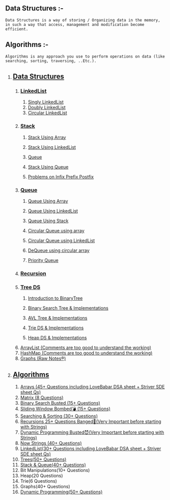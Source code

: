 ## **Data Structures :-**

 ``Data Structures is a way of storing / Organizing data in the memory, in such a way that access, management and modification become efficient.``

## **Algorithms :-**

``Algorithms is any approach you use to perform operations on data (like searching, sorting, traversing, ..Etc.).``


1. ## [**Data Structures**](./01.%20DataStructures)
	 1. ### [**LinkedList**](./01.%20DataStructures/01.%20LinkList)
	 	1.  [Singly LinkedList](./01.%20DataStructures/01.%20LinkList/1.%20Singly-LinkList)
	 	1.  [Doubly LinkedList](./01.%20DataStructures/01.%20LinkList/2.%20Doubly-LinkList)
	 	1.  [Circular LinkedList](./01.%20DataStructures/01.%20LinkList/3.%20Circular-LinkList)
	1. ### [Stack](./01.%20DataStructures/02.%20Stack)
		1.  [Stack Using Array](./01.%20DataStructures/02.%20Stack/Basic%20Operation/1.%20Stack%20using%20Array)
	 	1.  [Stack Using LinkedList](./01.%20DataStructures/02.%20Stack/Basic%20Operation/2.%20Stack%20using%20LinkList)
	 	1.  [Queue](./01.%20DataStructures/03.%20Queue/Basic%20Operations)

	 	1.  [Stack Using Queue](./01.%20DataStructures/02.%20Stack/Basic%20Operation/3.%20Stack%20using%20Queue)
	 	1.  [Problems on Infix Prefix Postfix](./01.%20DataStructures/02.%20Stack/Infix%20Prefix%20Postfix)
	1. ### [**Queue**](./01.%20DataStructures/03.%20Queue/Basic%20Operations)
		1.  [Queue Using Array](./01.%20DataStructures/03.%20Queue/Basic%20Operations/01.%20Queue%20using%20array)
	 	1.  [Queue Using LinkedList](./01.%20DataStructures/03.%20Queue/Basic%20Operations/02.%20Queue%20using%20linklist)
	 	1.  [Queue Using Stack](./01.%20DataStructures/03.%20Queue/Basic%20Operations/03.%20Queue%20using%20stacks)

	 	1.  [Circular Queue using array](./01.%20DataStructures/03.%20Queue/Basic%20Operations/04.%20Circular%20Queue%20using%20array)
	 	1.  [Circular Queue using LinkedList](./01.%20DataStructures/03.%20Queue/Basic%20Operations/05.%20Circular%20Queue%20using%20linklist)	 	 
	 	1.  [DeQueue using circular array](./01.%20DataStructures/03.%20Queue/Basic%20Operations/06.%20Dequeue%20using%20circular%20array)
	 	1.  [Priority Queue](./01.%20DataStructures/03.%20Queue/Basic%20Operations/07.%20Priority%20Queue)
	1. ### [**Recursion**](./02.%20%20Algorithms/00.%20Recursions)
	1. ### [**Tree DS**](./01.%20DataStructures/04.%20Tree%20DS)
		1.  [Introduction to BinaryTree](./01.%20DataStructures/04.%20Tree%20DS/01.%20Introduction%20to%20Binary%20Tree)
	 	1.  [Binary Search Tree & Implementations](./01.%20DataStructures/04.%20Tree%20DS/02.%20BinarySearchTree%20%26%20Implementations)
	 	1.  [AVL Tree & Implementations](./01.%20DataStructures/04.%20Tree%20DS/03.%20AVL%20Tree%20%26%20Implementations)

	 	1.  [Trie DS & Implementations](./01.%20DataStructures/04.%20Tree%20DS/04.%20Trie%20DS%20%26%20Implementations)
	 	1.  [Heap DS & Implementations](./01.%20DataStructures/04.%20Tree%20DS/05.%20Heap%20DS%20%26%20Implementations)
	1.  [ArrayList (Comments are too good to understand the  working)](./01.%20DataStructures/05.%20ArrayList/ArrayListFun.java)	 
	1.  [HashMap (Comments are too good to understand the  working)](./01.%20DataStructures/06.%20HashMap)
	1.  [Graphs (Raw Notes®️)](./01.%20DataStructures/07.%20Graphs/MyGraphy)
1. ## [Algorithms](./02.%20%20Algorithms)
	1.  [Arrays (45+ Questions including LoveBabar DSA sheet + Striver SDE sheet Qs)](./02.%20%20Algorithms/01.%20Arrays)
	1.  [Matrix (8 Questions)](./02.%20%20Algorithms/02.%20Matrix)
	1. [Binary Search Busted (15+ Questions)](./02.%20%20Algorithms/05.%20Binary%20Search%20Busted%20-%20AV)
	1. [Sliding Window Bombed💣 (15+ Questions)](./02.%20%20Algorithms/04.%20Sliding%20Window%20-%20AV)
	1.  [Searching & Sorting (30+ Questions)](./02.%20%20Algorithms/07.%20Searching%20%26%20Sorting)
	1. [Recursions 25+ Questions Banged👅(Very Important before starting with Strings)](./02.%20%20Algorithms/00.%20Recursions)
	1. [Dynamic Programming Busted😈(Very Important before starting with Strings)](02.%20%20Algorithms/06.%20DP)
	1. [Now Strings (40+ Questions)](./02.%20%20Algorithms/03.%20Strings)
	1. [LinkedList(30+ Questions including LoveBabar DSA sheet + Striver SDE sheet Qs)](02.%20%20Algorithms/08.%20LinkedList)
	1. [Trees(50+ Questions)](02.%20%20Algorithms/09.%20Trees)
	1. [Stack & Queue(40+ Questions)](02.%20%20Algorithms/10.%20Stack%20%26%20Queue)
	1. Bit Manipulations(10+ Questions)
	1. Heap(20 Questions)
	1. Trie(6 Questions)
	1. Graphs(40+ Questions)
	1. [Dynamic Programming(50+ Questions)](02.%20%20Algorithms/06.%20DP/02.%20Qs)
